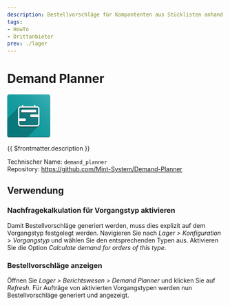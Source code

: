 ```yaml
---
description: Bestellvorschläge für Kompontenten aus Stücklisten anhand Lageroperationen und Prognosen generieren lassen.
tags:
- HowTo
- Drittanbieter
prev: ./lager
---
```

# Demand Planner
![](assets/odoo_icon_demand_planner.png)

{{ $frontmatter.description }}

Technischer Name: `demand_planner`\
Repository: <https://github.com/Mint-System/Demand-Planner>

## Verwendung

### Nachfragekalkulation für Vorgangstyp aktivieren

Damit Bestellvorschläge generiert werden, muss dies explizit auf dem Vorgangstyp festgelegt werden. Navigieren Sie nach *Lager > Konfiguration > Vorgangstyp* und wählen Sie den entsprechenden Typen aus. Aktivieren Sie die Option *Calculate demand for orders of this type*.

### Bestellvorschläge anzeigen

Öffnen Sie *Lager > Berichtswesen > Demand Planner* und klicken Sie auf *Refresh*. Für Aufträge von aktivierten Vorgangstypen werden nun Bestellvorschläge generiert und angezeigt.